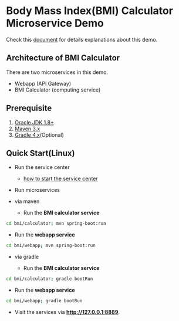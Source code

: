 # Body Mass Index(BMI) Calculator Microservice Demo

Check this [document](https://docs.servicecomb.io/java-chassis/zh_CN/featured-topics/application-bmi/) for details explanations about this demo.

## Architecture of BMI Calculator
There are two microservices in this demo.
* Webapp (API Gateway)
* BMI Calculator (computing service)

## Prerequisite
1. [Oracle JDK 1.8+](https://docs.oracle.com/javase/8/docs/technotes/guides/install/install_overview.html)
2. [Maven 3.x](https://maven.apache.org/install.html)
3. [Gradle 4.x](https://gradle.org/install/)(Optional)

## Quick Start(Linux)
* Run the service center

     - [how to start the service center](http://servicecomb.apache.org/docs/products/service-center/install/)


* Run microservices

* via maven
   * Run the **BMI calculator service**
   
```bash
cd bmi/calculator; mvn spring-boot:run
```
  
   * Run the **webapp service**
   
```bash
cd bmi/webapp; mvn spring-boot:run
```
 
* via gradle

   * Run the **BMI calculator service**
   
```bash
cd bmi/calculator; gradle bootRun
```

   * Run the **webapp service**
   
```bash
cd bmi/webapp; gradle bootRun
```

* Visit the services via **<a>http://127.0.0.1:8889</a>**.
